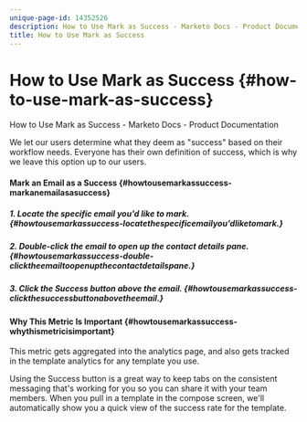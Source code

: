 ```yaml
---
unique-page-id: 14352526
description: How to Use Mark as Success - Marketo Docs - Product Documentation
title: How to Use Mark as Success
---
```


# How to Use Mark as Success {#how-to-use-mark-as-success}

How to Use Mark as Success - Marketo Docs - Product Documentation

We let our users determine what they deem as "success" based on their workflow needs. Everyone has their own definition of success, which is why we leave this option up to our users.

#### Mark an Email as a Success {#howtousemarkassuccess-markanemailasasuccess}

##### 1. Locate the specific email you'd like to mark. {#howtousemarkassuccess-locatethespecificemailyou'dliketomark.}

##### 2. Double-click the email to open up the contact details pane. {#howtousemarkassuccess-double-clicktheemailtoopenupthecontactdetailspane.}

##### 3. Click the Success button above the email. {#howtousemarkassuccess-clickthesuccessbuttonabovetheemail.}

#### Why This Metric Is Important {#howtousemarkassuccess-whythismetricisimportant}

This metric gets aggregated into the analytics page, and also gets tracked in the template analytics for any template you use.

Using the Success button is a great way to keep tabs on the consistent messaging that's working for you so you can share it with your team members. When you pull in a template in the compose screen, we'll automatically show you a quick view of the success rate for the template.

